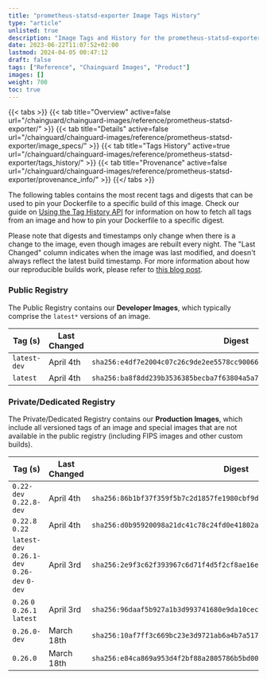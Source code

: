 ```yaml
---
title: "prometheus-statsd-exporter Image Tags History"
type: "article"
unlisted: true
description: "Image Tags and History for the prometheus-statsd-exporter Chainguard Image"
date: 2023-06-22T11:07:52+02:00
lastmod: 2024-04-05 00:47:12
draft: false
tags: ["Reference", "Chainguard Images", "Product"]
images: []
weight: 700
toc: true
---
```


{{< tabs >}}
{{< tab title="Overview" active=false url="/chainguard/chainguard-images/reference/prometheus-statsd-exporter/" >}}
{{< tab title="Details" active=false url="/chainguard/chainguard-images/reference/prometheus-statsd-exporter/image_specs/" >}}
{{< tab title="Tags History" active=true url="/chainguard/chainguard-images/reference/prometheus-statsd-exporter/tags_history/" >}}
{{< tab title="Provenance" active=false url="/chainguard/chainguard-images/reference/prometheus-statsd-exporter/provenance_info/" >}}
{{</ tabs >}}

The following tables contains the most recent tags and digests that can be used to pin your Dockerfile to a specific build of this image. Check our guide on [Using the Tag History API](/chainguard/chainguard-images/using-the-tag-history-api/) for information on how to fetch all tags from an image and how to pin your Dockerfile to a specific digest.

Please note that digests and timestamps only change when there is a change to the image, even though images are rebuilt every night. The "Last Changed" column indicates when the image was last modified, and doesn't always reflect the latest build timestamp. For more information about how our reproducible builds work, please refer to [this blog post](https://www.chainguard.dev/unchained/reproducing-chainguards-reproducible-image-builds).

### Public Registry
The Public Registry contains our **Developer Images**, which typically comprise the `latest*` versions of an image.

| Tag (s)       | Last Changed | Digest                                                                    |
|---------------|--------------|---------------------------------------------------------------------------|
|  `latest-dev` | April 4th    | `sha256:e4df7e2004c07c26c9de2ee5578cc900660aa0637842bbaba7dd5cc348001e86` |
|  `latest`     | April 4th    | `sha256:ba8f8dd239b3536385becba7f63804a5a7f11512c3b37a69603d4deefdb14c0b` |


### Private/Dedicated Registry
The Private/Dedicated Registry contains our **Production Images**, which include all versioned tags of an image and special images that are not available in the public registry (including FIPS images and other custom builds).

| Tag (s)                                       | Last Changed | Digest                                                                    |
|-----------------------------------------------|--------------|---------------------------------------------------------------------------|
|  `0.22-dev` `0.22.8-dev`                      | April 4th    | `sha256:86b1bf37f359f5b7c2d1857fe1980cbf9ddf6a96f9358253f8380b12e979f7f0` |
|  `0.22.8` `0.22`                              | April 4th    | `sha256:d0b95920098a21dc41c78c24fd0e41802aee1608ede7e00013c15a38f0d48d15` |
|  `latest-dev` `0.26.1-dev` `0.26-dev` `0-dev` | April 3rd    | `sha256:2e9f3c62f393967c6d71f4d5f2cf8ae16e794823e71ca8f449143139c4198edc` |
|  `0.26` `0` `0.26.1` `latest`                 | April 3rd    | `sha256:96daaf5b927a1b3d993741680e9da10cec0bb66d5ed1c6ad570842eb37de0dea` |
|  `0.26.0-dev`                                 | March 18th   | `sha256:10af7ff3c669bc23e3d9721ab6a4b7a517d42512f333183fc9d35b8d34b187c7` |
|  `0.26.0`                                     | March 18th   | `sha256:e84ca869a953d4f2bf88a2805786b5bd006110221693773d4ebb52978f5577ee` |

